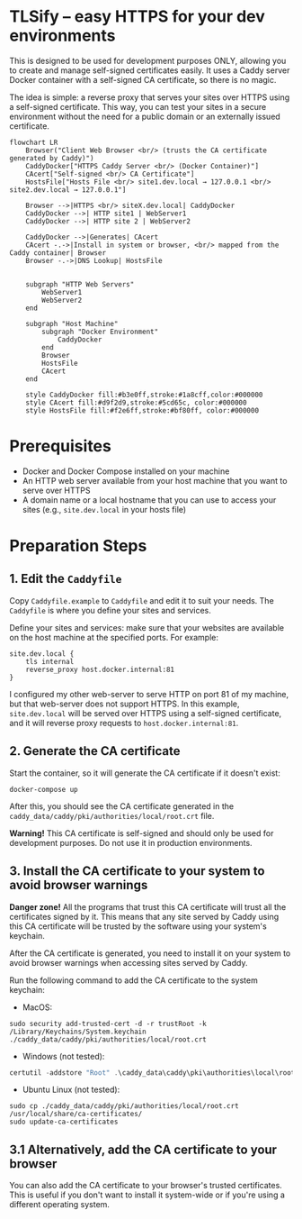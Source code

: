 # TLSify – easy HTTPS for your dev environments

This is designed to be used for development purposes ONLY, allowing you to create and manage self-signed certificates easily. It uses a Caddy server Docker container with a self-signed CA certificate, so there is no magic.

The idea is simple: a reverse proxy that serves your sites over HTTPS using a self-signed certificate. This way, you can test your sites in a secure environment without the need for a public domain or an externally issued certificate.

```mermaid
flowchart LR
    Browser("Client Web Browser <br/> (trusts the CA certificate generated by Caddy)")
    CaddyDocker["HTTPS Caddy Server <br/> (Docker Container)"]
    CAcert["Self-signed <br/> CA Certificate"]
    HostsFile["Hosts File <br/> site1.dev.local → 127.0.0.1 <br/> site2.dev.local → 127.0.0.1"]
    
    Browser -->|HTTPS <br/> siteX.dev.local| CaddyDocker
    CaddyDocker -->| HTTP site1 | WebServer1
    CaddyDocker -->| HTTP site 2 | WebServer2
    
    CaddyDocker -->|Generates| CAcert
    CAcert -.->|Install in system or browser, <br/> mapped from the Caddy container| Browser
    Browser -.->|DNS Lookup| HostsFile
    
    
    subgraph "HTTP Web Servers" 
        WebServer1
        WebServer2
    end
    
    subgraph "Host Machine"
        subgraph "Docker Environment"
            CaddyDocker
        end
        Browser
        HostsFile
        CAcert
    end
    
    style CaddyDocker fill:#b3e0ff,stroke:#1a8cff,color:#000000
    style CAcert fill:#d9f2d9,stroke:#5cd65c, color:#000000
    style HostsFile fill:#f2e6ff,stroke:#bf80ff, color:#000000

```

# Prerequisites
- Docker and Docker Compose installed on your machine
- An HTTP web server available from your host machine that you want to serve over HTTPS
- A domain name or a local hostname that you can use to access your sites (e.g., `site.dev.local` in your hosts file)

# Preparation Steps
## 1. Edit the `Caddyfile`
Copy `Caddyfile.example` to `Caddyfile` and edit it to suit your needs. The `Caddyfile` is where you define your sites and services.

Define your sites and services: make sure that your websites are available on the host machine at the specified ports. For example:
```caddyfile
site.dev.local {
    tls internal
    reverse_proxy host.docker.internal:81
}
```

I configured my other web-server to serve HTTP on port 81 of my machine, but that web-server does not support HTTPS.
In this example, `site.dev.local` will be served over HTTPS using a self-signed certificate, and it will reverse proxy requests to `host.docker.internal:81`.

## 2. Generate the CA certificate

Start the container, so it will generate the CA certificate if it doesn't exist:
```shell
docker-compose up
```
After this, you should see the CA certificate generated in the `caddy_data/caddy/pki/authorities/local/root.crt` file.

**Warning!** This CA certificate is self-signed and should only be used for development purposes. Do not use it in production environments.

## 3. Install the CA certificate to your system to avoid browser warnings

**Danger zone!** All the programs that trust this CA certificate will trust all the certificates signed by it. This means that any site served by Caddy using this CA certificate will be trusted by the software using your system's keychain.

After the CA certificate is generated, you need to install it on your system to avoid browser warnings when accessing sites served by Caddy.

Run the following command to add the CA certificate to the system keychain:
- MacOS:
```shell
sudo security add-trusted-cert -d -r trustRoot -k /Library/Keychains/System.keychain ./caddy_data/caddy/pki/authorities/local/root.crt
```

- Windows (not tested):
```powershell
certutil -addstore "Root" .\caddy_data\caddy\pki\authorities\local\root.crt
```

- Ubuntu Linux (not tested):
```shell
sudo cp ./caddy_data/caddy/pki/authorities/local/root.crt /usr/local/share/ca-certificates/
sudo update-ca-certificates
```

## 3.1 Alternatively, add the CA certificate to your browser

You can also add the CA certificate to your browser's trusted certificates. This is useful if you don't want to install it system-wide or if you're using a different operating system.


